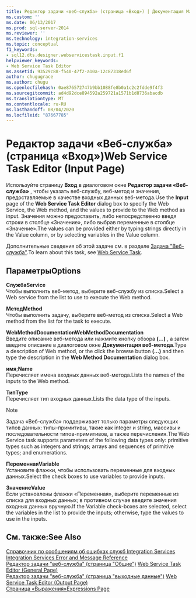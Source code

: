 ```yaml
---
title: Редактор задачи «веб-служба» (страница «Вход») | Документация Майкрософт
ms.custom: ''
ms.date: 06/13/2017
ms.prod: sql-server-2014
ms.reviewer: ''
ms.technology: integration-services
ms.topic: conceptual
f1_keywords:
- sql12.dts.designer.webservicestask.input.f1
helpviewer_keywords:
- Web Service Task Editor
ms.assetid: 93529c88-f540-47f2-a10a-12c87318ed6f
author: chugugrace
ms.author: chugu
ms.openlocfilehash: 0ae876572747b9bb1088fe8b0a1c2c2fdde9f4f3
ms.sourcegitcommit: ad4d92dce894592a259721a1571b1d8736abacdb
ms.translationtype: MT
ms.contentlocale: ru-RU
ms.lasthandoff: 08/04/2020
ms.locfileid: "87667785"
---
```

# <a name="web-service-task-editor-input-page"></a><span data-ttu-id="43872-102">Редактор задачи «Веб-служба» (страница «Вход»)</span><span class="sxs-lookup"><span data-stu-id="43872-102">Web Service Task Editor (Input Page)</span></span>
  <span data-ttu-id="43872-103">Используйте страницу **Вход** в диалоговом окне **Редактор задачи «Веб-служба»** , чтобы указать веб-службу, веб-метод и значения, предоставляемые в качестве входных данных веб-метода.</span><span class="sxs-lookup"><span data-stu-id="43872-103">Use the **Input** page of the **Web Service Task Editor** dialog box to specify the Web Service, the Web method, and the values to provide to the Web method as input.</span></span> <span data-ttu-id="43872-104">Значения можно предоставить, либо непосредственно введя строки в столбце «Значение», либо выбрав переменные в столбце «Значение».</span><span class="sxs-lookup"><span data-stu-id="43872-104">The values can be provided either by typing strings directly in the Value column, or by selecting variables in the Value column.</span></span>  
  
 <span data-ttu-id="43872-105">Дополнительные сведения об этой задаче см. в разделе [Задача "Веб-служба"](control-flow/web-service-task.md).</span><span class="sxs-lookup"><span data-stu-id="43872-105">To learn about this task, see [Web Service Task](control-flow/web-service-task.md).</span></span>  
  
## <a name="options"></a><span data-ttu-id="43872-106">Параметры</span><span class="sxs-lookup"><span data-stu-id="43872-106">Options</span></span>  
 <span data-ttu-id="43872-107">**Служба**</span><span class="sxs-lookup"><span data-stu-id="43872-107">**Service**</span></span>  
 <span data-ttu-id="43872-108">Чтобы выполнить веб-метод, выберите веб-службу из списка.</span><span class="sxs-lookup"><span data-stu-id="43872-108">Select a Web service from the list to use to execute the Web method.</span></span>  
  
 <span data-ttu-id="43872-109">**Метод**</span><span class="sxs-lookup"><span data-stu-id="43872-109">**Method**</span></span>  
 <span data-ttu-id="43872-110">Чтобы выполнить задачу, выберите веб-метод из списка.</span><span class="sxs-lookup"><span data-stu-id="43872-110">Select a Web method from the list for the task to execute.</span></span>  
  
 <span data-ttu-id="43872-111">**WebMethodDocumentation**</span><span class="sxs-lookup"><span data-stu-id="43872-111">**WebMethodDocumentation**</span></span>  
 <span data-ttu-id="43872-112">Введите описание веб-метода или нажмите кнопку обзора **(...)** , а затем введите описание в диалоговом окне **Документация веб-метода**.</span><span class="sxs-lookup"><span data-stu-id="43872-112">Type a description of Web method, or the click the browse button **(...)** and then type the description in the **Web Method Documentation** dialog box.</span></span>  
  
 <span data-ttu-id="43872-113">**имя**;</span><span class="sxs-lookup"><span data-stu-id="43872-113">**Name**</span></span>  
 <span data-ttu-id="43872-114">Перечисляет имена входных данных веб-метода.</span><span class="sxs-lookup"><span data-stu-id="43872-114">Lists the names of the inputs to the Web method.</span></span>  
  
 <span data-ttu-id="43872-115">**Тип**</span><span class="sxs-lookup"><span data-stu-id="43872-115">**Type**</span></span>  
 <span data-ttu-id="43872-116">Перечисляет тип входных данных.</span><span class="sxs-lookup"><span data-stu-id="43872-116">Lists the data type of the inputs.</span></span>  
  
> [!NOTE]  
>  <span data-ttu-id="43872-117">Задача «Веб-служба» поддерживает только параметры следующих типов данных: типы-примитивы, такие как integer и string, массивы и последовательности типов-примитивов, а также перечисления.</span><span class="sxs-lookup"><span data-stu-id="43872-117">The Web Service task supports parameters of the following data types only: primitive types such as integers and strings; arrays and sequences of primitive types; and enumerations.</span></span>  
  
 <span data-ttu-id="43872-118">**Переменная**</span><span class="sxs-lookup"><span data-stu-id="43872-118">**Variable**</span></span>  
 <span data-ttu-id="43872-119">Установите флажки, чтобы использовать переменные для входных данных.</span><span class="sxs-lookup"><span data-stu-id="43872-119">Select the check boxes to use variables to provide inputs.</span></span>  
  
 <span data-ttu-id="43872-120">**Значение**</span><span class="sxs-lookup"><span data-stu-id="43872-120">**Value**</span></span>  
 <span data-ttu-id="43872-121">Если установлены флажки «Переменная», выберите переменные из списка для входных данных; в противном случае введите значения входных данных вручную.</span><span class="sxs-lookup"><span data-stu-id="43872-121">If the Variable check-boxes are selected, select the variables in the list to provide the inputs; otherwise, type the values to use in the inputs.</span></span>  
  
## <a name="see-also"></a><span data-ttu-id="43872-122">См. также:</span><span class="sxs-lookup"><span data-stu-id="43872-122">See Also</span></span>  
 <span data-ttu-id="43872-123">[Справочник по сообщениям об ошибках служб Integration Services](../../2014/integration-services/integration-services-error-and-message-reference.md) </span><span class="sxs-lookup"><span data-stu-id="43872-123">[Integration Services Error and Message Reference](../../2014/integration-services/integration-services-error-and-message-reference.md) </span></span>  
 <span data-ttu-id="43872-124">[Редактор задачи "веб-служба" &#40;страница "Общие"&#41;](general-page-of-integration-services-designers-options.md) </span><span class="sxs-lookup"><span data-stu-id="43872-124">[Web Service Task Editor &#40;General Page&#41;](general-page-of-integration-services-designers-options.md) </span></span>  
 <span data-ttu-id="43872-125">[Редактор задачи "веб-служба" &#40;страница "выходные данные"&#41;](../../2014/integration-services/web-service-task-editor-output-page.md) </span><span class="sxs-lookup"><span data-stu-id="43872-125">[Web Service Task Editor &#40;Output Page&#41;](../../2014/integration-services/web-service-task-editor-output-page.md) </span></span>  
 [<span data-ttu-id="43872-126">Страница «Выражения»</span><span class="sxs-lookup"><span data-stu-id="43872-126">Expressions Page</span></span>](expressions/expressions-page.md)  
  
  
